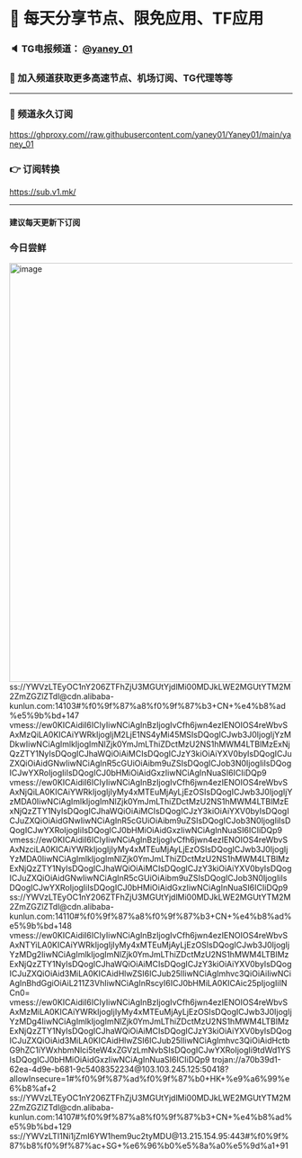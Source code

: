 # 🚀 每天分享节点、限免应用、TF应用
### 🔈 TG电报频道： [@yaney_01](https://t.me/yaney_01) 
### 🔔 加入频道获取更多高速节点、机场订阅、TG代理等等  
***
### 🔗  频道永久订阅
   https://ghproxy.com//raw.githubusercontent.com/yaney01/Yaney01/main/yaney_01
### 👉  订阅转换
   https://sub.v1.mk/
***
#### 建议每天更新下订阅
### 今日尝鲜
<img width="745" alt="image" src="https://user-images.githubusercontent.com/53202722/222614135-58e75524-5d23-4c67-a12e-07899de559ad.png">
ss://YWVzLTEyOC1nY206ZTFhZjU3MGUtYjdlMi00MDJkLWE2MGUtYTM2M2ZmZGZlZTdl@cdn.alibaba-kunlun.com:14103#%f0%9f%87%a8%f0%9f%87%b3+CN+%e4%b8%ad%e5%9b%bd+147
vmess://ew0KICAidiI6ICIyIiwNCiAgInBzIjogIvCfh6jwn4ezIENOIOS4reWbvSAxMzQiLA0KICAiYWRkIjogIjM2LjE1NS4yMi45MSIsDQogICJwb3J0IjogIjYzMDkwIiwNCiAgImlkIjogImNlZjk0YmJmLThiZDctMzU2NS1hMWM4LTBlMzExNjQzZTY1NyIsDQogICJhaWQiOiAiMCIsDQogICJzY3kiOiAiYXV0byIsDQogICJuZXQiOiAidGNwIiwNCiAgInR5cGUiOiAibm9uZSIsDQogICJob3N0IjogIiIsDQogICJwYXRoIjogIiIsDQogICJ0bHMiOiAidGxzIiwNCiAgInNuaSI6ICIiDQp9
vmess://ew0KICAidiI6ICIyIiwNCiAgInBzIjogIvCfh6jwn4ezIENOIOS4reWbvSAxNjQiLA0KICAiYWRkIjogIjIyMy4xMTEuMjAyLjEzOSIsDQogICJwb3J0IjogIjYzMDA0IiwNCiAgImlkIjogImNlZjk0YmJmLThiZDctMzU2NS1hMWM4LTBlMzExNjQzZTY1NyIsDQogICJhaWQiOiAiMCIsDQogICJzY3kiOiAiYXV0byIsDQogICJuZXQiOiAidGNwIiwNCiAgInR5cGUiOiAibm9uZSIsDQogICJob3N0IjogIiIsDQogICJwYXRoIjogIiIsDQogICJ0bHMiOiAidGxzIiwNCiAgInNuaSI6ICIiDQp9
vmess://ew0KICAidiI6ICIyIiwNCiAgInBzIjogIvCfh6jwn4ezIENOIOS4reWbvSAxNzciLA0KICAiYWRkIjogIjIyMy4xMTEuMjAyLjEzOSIsDQogICJwb3J0IjogIjYzMDA0IiwNCiAgImlkIjogImNlZjk0YmJmLThiZDctMzU2NS1hMWM4LTBlMzExNjQzZTY1NyIsDQogICJhaWQiOiAiMCIsDQogICJzY3kiOiAiYXV0byIsDQogICJuZXQiOiAidGNwIiwNCiAgInR5cGUiOiAibm9uZSIsDQogICJob3N0IjogIiIsDQogICJwYXRoIjogIiIsDQogICJ0bHMiOiAidGxzIiwNCiAgInNuaSI6ICIiDQp9
ss://YWVzLTEyOC1nY206ZTFhZjU3MGUtYjdlMi00MDJkLWE2MGUtYTM2M2ZmZGZlZTdl@cdn.alibaba-kunlun.com:14110#%f0%9f%87%a8%f0%9f%87%b3+CN+%e4%b8%ad%e5%9b%bd+148
vmess://ew0KICAidiI6ICIyIiwNCiAgInBzIjogIvCfh6jwn4ezIENOIOS4reWbvSAxNTYiLA0KICAiYWRkIjogIjIyMy4xMTEuMjAyLjEzOSIsDQogICJwb3J0IjogIjYzMDg2IiwNCiAgImlkIjogImNlZjk0YmJmLThiZDctMzU2NS1hMWM4LTBlMzExNjQzZTY1NyIsDQogICJhaWQiOiAiMCIsDQogICJzY3kiOiAiYXV0byIsDQogICJuZXQiOiAid3MiLA0KICAidHlwZSI6ICJub25lIiwNCiAgImhvc3QiOiAiIiwNCiAgInBhdGgiOiAiL211Z3VhIiwNCiAgInRscyI6ICJ0bHMiLA0KICAic25pIjogIiINCn0=
vmess://ew0KICAidiI6ICIyIiwNCiAgInBzIjogIvCfh6jwn4ezIENOIOS4reWbvSAxMzMiLA0KICAiYWRkIjogIjIyMy4xMTEuMjAyLjEzOSIsDQogICJwb3J0IjogIjYzMDg4IiwNCiAgImlkIjogImNlZjk0YmJmLThiZDctMzU2NS1hMWM4LTBlMzExNjQzZTY1NyIsDQogICJhaWQiOiAiMCIsDQogICJzY3kiOiAiYXV0byIsDQogICJuZXQiOiAid3MiLA0KICAidHlwZSI6ICJub25lIiwNCiAgImhvc3QiOiAidHctbG9hZC1iYWxhbmNlci5teW4xZGVzLmNvbSIsDQogICJwYXRoIjogIi9tdWd1YSIsDQogICJ0bHMiOiAidGxzIiwNCiAgInNuaSI6ICIiDQp9
trojan://a70b39d1-62ea-4d9e-b681-9c5408352234@103.103.245.125:50418?allowInsecure=1#%f0%9f%87%ad%f0%9f%87%b0+HK+%e9%a6%99%e6%b8%af+2
ss://YWVzLTEyOC1nY206ZTFhZjU3MGUtYjdlMi00MDJkLWE2MGUtYTM2M2ZmZGZlZTdl@cdn.alibaba-kunlun.com:14107#%f0%9f%87%a8%f0%9f%87%b3+CN+%e4%b8%ad%e5%9b%bd+129
ss://YWVzLTI1Ni1jZmI6YW1hem9uc2tyMDU@13.215.154.95:443#%f0%9f%87%b8%f0%9f%87%ac+SG+%e6%96%b0%e5%8a%a0%e5%9d%a1+91
